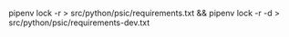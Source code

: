 pipenv lock -r > src/python/psic/requirements.txt &&
pipenv lock -r -d > src/python/psic/requirements-dev.txt
